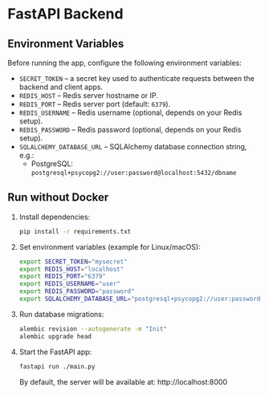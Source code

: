# FastAPI Backend

## Environment Variables

Before running the app, configure the following environment variables:

- `SECRET_TOKEN` – a secret key used to authenticate requests between the backend and client apps.  
- `REDIS_HOST` – Redis server hostname or IP.  
- `REDIS_PORT` – Redis server port (default: `6379`).  
- `REDIS_USERNAME` – Redis username (optional, depends on your Redis setup).  
- `REDIS_PASSWORD` – Redis password (optional, depends on your Redis setup).  
- `SQLALCHEMY_DATABASE_URL` – SQLAlchemy database connection string, e.g.:  
  - PostgreSQL: `postgresql+psycopg2://user:password@localhost:5432/dbname`

## Run without Docker

1. Install dependencies:
   ```bash
   pip install -r requirements.txt
    ```
2. Set environment variables (example for Linux/macOS):
    ```bash
    export SECRET_TOKEN="mysecret"
    export REDIS_HOST="localhost"
    export REDIS_PORT="6379"
    export REDIS_USERNAME="user"
    export REDIS_PASSWORD="password"
    export SQLALCHEMY_DATABASE_URL="postgresql+psycopg2://user:password@localhost:5432/mydb"
    ```

3. Run database migrations:
    ```bash
    alembic revision --autogenerate -m "Init"
    alembic upgrade head
    ```

4. Start the FastAPI app:
    ```bash
    fastapi run ./main.py
    ```
    
    By default, the server will be available at: http://localhost:8000